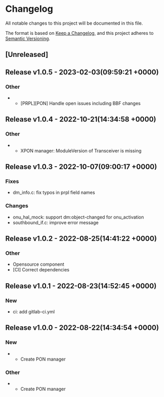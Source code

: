 # Changelog

All notable changes to this project will be documented in this file.

The format is based on [Keep a Changelog](https://keepachangelog.com/en/1.0.0/),
and this project adheres to [Semantic Versioning](https://semver.org/spec/v2.0.0.html).

## [Unreleased]


## Release v1.0.5 - 2023-02-03(09:59:21 +0000)

### Other

- - [PRPL][PON] Handle open issues including BBF changes

## Release v1.0.4 - 2022-10-21(14:34:58 +0000)

### Other

- - XPON manager: ModuleVersion of Transceiver is missing

## Release v1.0.3 - 2022-10-07(09:00:17 +0000)

### Fixes

- dm_info.c: fix typos in prpl field names

### Changes

- onu_hal_mock: support dm:object-changed for onu_activation
- southbound_if.c: improve error message

## Release v1.0.2 - 2022-08-25(14:41:22 +0000)

### Other

- Opensource component
- [CI] Correct dependencies

## Release v1.0.1 - 2022-08-23(14:52:45 +0000)

### New

- ci: add gitlab-ci.yml

## Release v1.0.0 - 2022-08-22(14:34:54 +0000)

### New

- - Create PON manager

### Other

- - Create PON manager

